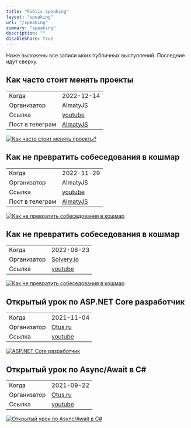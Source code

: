 ```yaml
---
title: "Public speaking"
layout: "speaking"
url: "/speaking"
summary: "speaking"
description: ""
disableShare: true
---
```


Ниже выложены все записи моих публичных выступлений. Последние идут сверху.

## Как часто стоит менять проекты

|   |   |
|---|---|
| Когда  | 2022-12-14 |
| Организатор | AlmatyJS |
|  Ссылка | [youtube](https://youtu.be/UMTklSehMzw)  |
| Пост в телеграм | [AlmatyJS](https://t.me/almaty_js/34) |

[![Как часто стоит менять проекты?](https://img.youtube.com/vi/UMTklSehMzw/0.jpg)](https://youtu.be/UMTklSehMzw)

## Как не превратить собеседования в кошмар

|   |   |
|---|---|
| Когда  | 2022-11-29 |
| Организатор | AlmatyJS |
|  Ссылка | [youtube](https://www.youtube.com/watch?v=0t09-KNkTOU)  |
| Пост в телеграм | [AlmatyJS](https://t.me/almaty_js/68) |

[![Как не превратить собеседования в кошмар](https://img.youtube.com/vi/0t09-KNkTOU/0.jpg)](https://www.youtube.com/watch?v=0t09-KNkTOU)

## Как не превратить собеседования в кошмар

|   |   |
|---|---|
| Когда  | 2022-08-23 |
| Организатор | [Solvery.io](https://solvery.io) |
|  Ссылка | [youtube](https://www.youtube.com/watch?v=ORAMFLsosKA)  |

[![Как не превратить собеседования в кошмар](https://img.youtube.com/vi/ORAMFLsosKA/0.jpg)](https://www.youtube.com/watch?v=ORAMFLsosKA)

## Открытый урок по ASP.NET Core разработчик

|   |   |
|---|---|
| Когда  | 2021-11-04 |
| Организатор | [Otus.ru](https://otus.ru) |
|  Ссылка | [youtube](https://www.youtube.com/watch?v=vt2vo8yuWBk)  |

[![ASP.NET Core разработчик](https://img.youtube.com/vi/vt2vo8yuWBk/0.jpg)](https://www.youtube.com/watch?v=vt2vo8yuWBk)

## Открытый урок по Async/Await в C#

|   |   |
|---|---|
| Когда  | 2021-09-22 |
| Организатор | [Otus.ru](https://otus.ru) |
|  Ссылка | [youtube](https://www.youtube.com/watch?v=9N9Vw6m1598)  |

[![Открытый урок по Async/Await в C#](https://img.youtube.com/vi/9N9Vw6m1598/0.jpg)](https://www.youtube.com/watch?v=9N9Vw6m1598)
